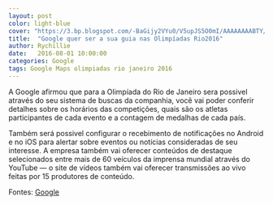 ```yaml
---
layout: post
color: light-blue
cover: "https://3.bp.blogspot.com/-BaGijy2VYu0/V5upJS5O0mI/AAAAAAAABTY/u_aBSUkQHzAtZTyL4n9TOgWn5vfGf4BYwCLcB/s640/Olympics_AMER-US.png"
title:  "Google quer ser a sua guia nas Olimpíadas Rio2016"
author: Rychillie
date:   2016-08-01 10:00:00
categories: Google
tags: Google Maps olimpiadas rio janeiro 2016
---
```

A Google afirmou que para a Olimpíada do Rio de Janeiro sera possivel através do seu sistema de buscas da companhia, você vai poder conferir detalhes sobre os horários das competições, quais são os atletas participantes de cada evento e a contagem de medalhas de cada país.

Também será possivel configurar o recebimento de notificações no Android e no iOS para alertar sobre eventos ou notícias consideradas de seu interesse. A empresa também vai oferecer conteúdos de destaque selecionados entre mais de 60 veículos da imprensa mundial através do YouTube — o site de vídeos também vai oferecer transmissões ao vivo feitas por 15 produtores de conteúdo.

Fontes: <a href="https://googleblog.blogspot.com.br/2016/08/let-google-be-your-guide-to-rio-de.html">Google</a>

<script async src="//pagead2.googlesyndication.com/pagead/js/adsbygoogle.js"></script>
<!-- Final_texto_okgnow -->
<ins class="adsbygoogle"
     style="display:block"
     data-ad-client="ca-pub-7837358846130941"
     data-ad-slot="9265933715"
     data-ad-format="auto"></ins>
<script>
(adsbygoogle = window.adsbygoogle || []).push({});
</script>
